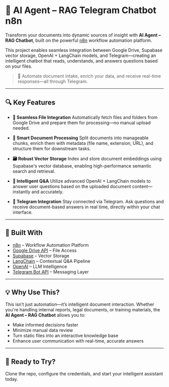 # 🤖 AI Agent – RAG Telegram Chatbot n8n

Transform your documents into dynamic sources of insight with **AI Agent – RAG Chatbot**, built on the powerful [n8n](https://n8n.io) workflow automation platform.

This project enables seamless integration between Google Drive, Supabase vector storage, OpenAI + LangChain models, and Telegram—creating an intelligent chatbot that reads, understands, and answers questions based on your files.

> 🚀 Automate document intake, enrich your data, and receive real-time responses—all through Telegram.

---

## 🔍 Key Features

* **📁 Seamless File Integration**
  Automatically fetch files and folders from Google Drive and prepare them for processing—no manual upload needed.

* **🧠 Smart Document Processing**
  Split documents into manageable chunks, enrich them with metadata (file name, extension, URL), and structure them for downstream tasks.

* **🗃️ Robust Vector Storage**
  Index and store document embeddings using Supabase's vector database, enabling high-performance semantic search and retrieval.

* **💬 Intelligent Q\&A**
  Utilize advanced OpenAI + LangChain models to answer user questions based on the uploaded document content—instantly and accurately.

* **📲 Telegram Integration**
  Stay connected via Telegram. Ask questions and receive document-based answers in real time, directly within your chat interface.

---

## 🧩 Built With

* [n8n](https://n8n.io/) – Workflow Automation Platform
* [Google Drive API](https://developers.google.com/drive) – File Access
* [Supabase](https://supabase.com/) – Vector Storage
* [LangChain](https://www.langchain.com/) – Contextual Q\&A Pipeline
* [OpenAI](https://openai.com/) – LLM Intelligence
* [Telegram Bot API](https://core.telegram.org/bots/api) – Messaging Layer

---

## 💡 Why Use This?

This isn’t just automation—it’s intelligent document interaction. Whether you're handling internal reports, legal documents, or training materials, the **AI Agent – RAG Chatbot** allows you to:

* Make informed decisions faster
* Minimize manual data review
* Turn static files into an interactive knowledge base
* Enhance user communication with real-time, accurate answers

---

## 🚀 Ready to Try?

Clone the repo, configure the credentials, and start your intelligent assistant today.
